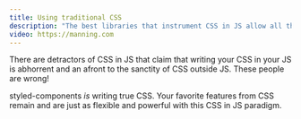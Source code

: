 ```yaml
---
title: Using traditional CSS
description: "The best libraries that instrument CSS in JS allow all the features of CSS that you know in love. In this section, we'll go into detail how to use traditional CSS functionality like media queries, pseudo styles, and more!"
video: https://manning.com
---
```


There are detractors of CSS in JS that claim that writing your CSS in your JS is abhorrent and an afront to the sanctity of CSS outside JS. These people are wrong!

styled-components _is_ writing true CSS. Your favorite features from CSS remain and are just as flexible and powerful with this CSS in JS paradigm.
